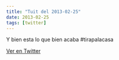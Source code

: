 ```yaml
---
title: "Tuit del 2013-02-25"
date: 2013-02-25
tags: [twitter]
---
```


Y bien esta lo que bien acaba #tirapalacasa



[Ver en Twitter](https://twitter.com/i/web/status/306109586425921537)
